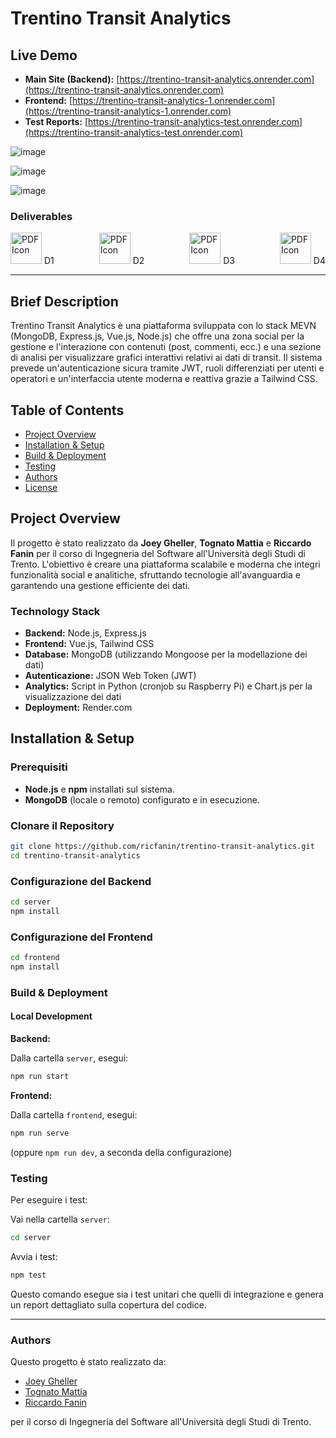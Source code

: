 # Trentino Transit Analytics

## Live Demo
- **Main Site (Backend):** [https://trentino-transit-analytics.onrender.com](https://trentino-transit-analytics.onrender.com)
- **Frontend:** [https://trentino-transit-analytics-1.onrender.com](https://trentino-transit-analytics-1.onrender.com)
- **Test Reports:** [https://trentino-transit-analytics-test.onrender.com](https://trentino-transit-analytics-test.onrender.com)

![image](https://github.com/user-attachments/assets/18d24fe5-1083-4410-a368-9cb890977fd3)

![image](https://github.com/user-attachments/assets/70dd0a80-8b8c-48ee-857d-e8494f5d7427)

![image](https://github.com/user-attachments/assets/6b48cc5f-066c-4999-9433-891d4a432f12)

### Deliverables

<div style="display: flex; justify-content: space-between; align-items: center;">
  <a href="https://drive.google.com/file/d/1qfltqPb_56GXUbUl-tzbCN1Tqto7DacA/view?usp=sharing" style="text-decoration: none;">
    <img src="https://upload.wikimedia.org/wikipedia/commons/2/22/Pdf_icon.png" alt="PDF Icon" width="50">
    D1         
  </a>
  <a href="https://drive.google.com/file/d/1RR_OFPVMmgxl4oea_29s0dr5llL_Ik1H/view?usp=sharing" style="text-decoration: none;">
    <img src="https://upload.wikimedia.org/wikipedia/commons/2/22/Pdf_icon.png" alt="PDF Icon" width="50">
    D2         
  </a>
  <a href="https://drive.google.com/file/d/1Gx8wYKDbfTR-W7d7Sv9fkzGNmNDqpGQa/view?usp=sharing" style="text-decoration: none;">
    <img src="https://upload.wikimedia.org/wikipedia/commons/2/22/Pdf_icon.png" alt="PDF Icon" width="50">
    D3         
  </a>
  <a href="https://drive.google.com/file/d/1QhBiavww03Z8PkTMOwsUKH_HIT_6JEgM/view?usp=sharing" style="text-decoration: none;">
    <img src="https://upload.wikimedia.org/wikipedia/commons/2/22/Pdf_icon.png" alt="PDF Icon" width="50">
    D4         
  </a>
</div>

---
## Brief Description
Trentino Transit Analytics è una piattaforma sviluppata con lo stack MEVN (MongoDB, Express.js, Vue.js, Node.js) che offre una zona social per la gestione e l'interazione con contenuti (post, commenti, ecc.) e una sezione di analisi per visualizzare grafici interattivi relativi ai dati di transit. Il sistema prevede un'autenticazione sicura tramite JWT, ruoli differenziati per utenti e operatori e un'interfaccia utente moderna e reattiva grazie a Tailwind CSS.

## Table of Contents
- [Project Overview](#project-overview)
- [Installation & Setup](#installation--setup)
- [Build & Deployment](#build--deployment)
- [Testing](#testing)
- [Authors](#authors)
- [License](#license)

## Project Overview
Il progetto è stato realizzato da **Joey Gheller**, **Tognato Mattia** e **Riccardo Fanin** per il corso di Ingegneria del Software all'Università degli Studi di Trento. L'obiettivo è creare una piattaforma scalabile e moderna che integri funzionalità social e analitiche, sfruttando tecnologie all'avanguardia e garantendo una gestione efficiente dei dati.

### Technology Stack
- **Backend:** Node.js, Express.js
- **Frontend:** Vue.js, Tailwind CSS
- **Database:** MongoDB (utilizzando Mongoose per la modellazione dei dati)
- **Autenticazione:** JSON Web Token (JWT)
- **Analytics:** Script in Python (cronjob su Raspberry Pi) e Chart.js per la visualizzazione dei dati
- **Deployment:** Render.com

## Installation & Setup

### Prerequisiti
- **Node.js** e **npm** installati sul sistema.
- **MongoDB** (locale o remoto) configurato e in esecuzione.

### Clonare il Repository

```bash
git clone https://github.com/ricfanin/trentino-transit-analytics.git
cd trentino-transit-analytics
```

### Configurazione del Backend

```bash
cd server
npm install
```

### Configurazione del Frontend

```bash
cd frontend
npm install
```

### Build & Deployment

#### Local Development

**Backend:**

Dalla cartella `server`, esegui:

```bash
npm run start
```

**Frontend:**

Dalla cartella `frontend`, esegui:

```bash
npm run serve
```
(oppure `npm run dev`, a seconda della configurazione)

### Testing

Per eseguire i test:

Vai nella cartella `server`:

```bash
cd server
```

Avvia i test:

```bash
npm test
```

Questo comando esegue sia i test unitari che quelli di integrazione e genera un report dettagliato sulla copertura del codice.

---

### Authors

Questo progetto è stato realizzato da:

- [Joey Gheller](https://github.com/JoeyGheller)
- [Tognato Mattia](https://github.com/Matwy)
- [Riccardo Fanin](https://github.com/ricfanin)

per il corso di Ingegneria del Software all'Università degli Studi di Trento.

